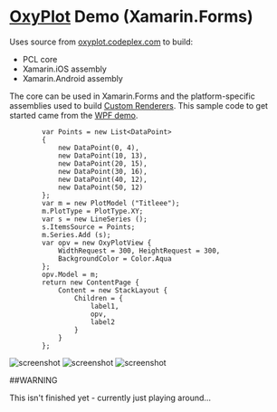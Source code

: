# [OxyPlot](http://oxyplot.org) Demo (Xamarin.Forms)

Uses source from [oxyplot.codeplex.com](https://oxyplot.codeplex.com/SourceControl/latest) to build:

* PCL core
* Xamarin.iOS assembly
* Xamarin.Android assembly

The core can be used in Xamarin.Forms and the platform-specific assemblies used to build [Custom Renderers](http://developer.xamarin.com/guides/cross-platform/xamarin-forms/custom-renderer/). This sample code to get started came from the [WPF demo](http://oxyplot.org/doc/HelloWpfXaml.html).

            var Points = new List<DataPoint>
			{
				new DataPoint(0, 4),
				new DataPoint(10, 13),
				new DataPoint(20, 15),
				new DataPoint(30, 16),
				new DataPoint(40, 12),
				new DataPoint(50, 12)
			};
			var m = new PlotModel ("Titleee");
			m.PlotType = PlotType.XY;
			var s = new LineSeries ();
			s.ItemsSource = Points;
			m.Series.Add (s);
			var opv = new OxyPlotView {
				WidthRequest = 300, HeightRequest = 300,
				BackgroundColor = Color.Aqua
			};
			opv.Model = m;
			return new ContentPage { 
				Content = new StackLayout {
					Children = {
						label1, 
						opv,
						label2
					}
				}
			};


![screenshot](https://github.com/conceptdev/xamarin-forms-samples/raw/master/OxyPlotDemo/Screenshots/iOS-sml.png "Android") ![screenshot](https://github.com/conceptdev/xamarin-forms-samples/raw/master/OxyPlotDemo/Screenshots/Android-sml.png "Android") ![screenshot](https://github.com/conceptdev/xamarin-forms-samples/raw/master/OxyPlotDemo/Screenshots/WinPhone-sml.png "Android")

##WARNING

This isn't finished yet - currently just playing around…